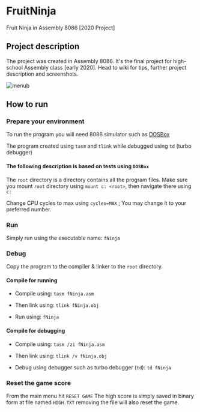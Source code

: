 # FruitNinja
Fruit Ninja in Assembly 8086 [2020 Project]

## Project description
The project was created in Assembly 8086. It's the final project for high-school Assembly class [early 2020].
Head to wiki for tips, further project description and screenshots.

![menub](https://user-images.githubusercontent.com/45829637/159379810-2b45f941-4f4f-4083-bef4-20b30d7912f4.jpg)


## How to run

### Prepare your environment
To run the program you will need 8086 simulator such as [DOSBox](https://dosbox.com)

The program created using  ```tasm``` and  ```tlink``` while debugged using ```td``` (turbo debugger)

#### The following description is based on tests using ```DOSBox```
The ```root``` directory is a directory contains all the program files.
Make sure you mount ```root``` directory using ```mount c: <root>```, then navigate there using ```c:```

Change CPU cycles to max using ```cycles=MAX``` ; You may change it to your preferred number.

### Run
Simply run using the executable name: ```fNinja```

### Debug

Copy the program to the compiler & linker to the ```root``` directory.

#### Compile for running
* Compile using:      ```tasm fNinja.asm```

* Then link using:      ```tlink fNinja.obj```

* Run using:      ```fNinja```

#### Compile for debugging
* Compile using:      ```tasm /zi fNinja.asm```

* Then link using:      ```tlink /v fNinja.obj```

* Debug using debugger such as turbo debugger (```td```):       ```td fNinja```


### Reset the game score
From the main menu hit ```RESET GAME```
The high score is simply saved in binary form at file named ```HIGH.TXT``` removing the file will also reset the game.

